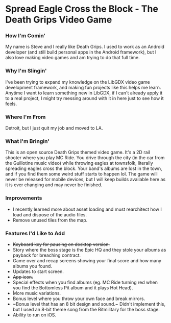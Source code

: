 # Spread Eagle Cross the Block - The Death Grips Video Game

### How I'm Comin'
My name is Steve and I really like Death Grips. I used to work as an Android developer (and still build personal apps in the Android framework), but I also love making video games and am trying to do that full time.

### Why I'm Slingin'
I've been trying to expand my knowledge on the LibGDX video game development framework, and making fun projects like this helps me learn. Anytime I want to learn something new in LibGDX, if I can't already apply it to a real project, I might try messing around with it in here just to see how it feels.

### Where I'm From
Detroit, but I just quit my job and moved to LA.

### What I'm Bringin'
This is an open source Death Grips themed video game. It's a 2D rail shooter where you play MC Ride. You drive through the city (in the car from the Guillotine music video) while throwing eagles at townsfolk, literally spreading eagles cross the block. Your band's albums are lost in the town, and if you find them some weird stuff starts to happen lol. The game will never be released for mobile devices, but I will keep builds available here as it is ever changing and may never be finished.

### Improvements
* I recently learned more about asset loading and must rearchitect how I load and dispose of the audio files.
* Remove unused tiles from the map.

### Features I'd Like to Add
* ~~Keyboard key for pausing on desktop version.~~
* Story where the boss stage is the Epic HQ and they stole your albums as payback for breaching contract.
* Game over and recap screens showing your final score and how many albums you found.
* Updates to start screen.
* ~~App icon.~~
* Special effects when you find albums (eg. MC Ride turning red when you find the Bottomless Pit album and it plays Hot Head).
* More music variations.
* Bonus level where you throw your own face and break mirrors.
* ~Bonus level that has an 8 bit design and sound.~ Didn't implement this, but I used an 8-bit theme song from the Bitmilitary for the boss stage.
* Ability to run on iOS.
